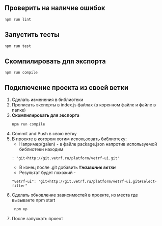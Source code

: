 ## Проверить на наличие ошибок

```bash
npm run lint
```

## Запустить тесты 

```bash
npm run test
```

## Скомпилировать для экспорта 

```bash
npm run compile
```

## Подключение проекта из своей ветки

 1. Сделать изменения в библиотеки 
 2. Прописать экспорты в index.js файлах (в коренном файле и файле в папке) 
 3. **Скомпилировать для экспорта**
    ```bash
    npm run compile
    ```
 4. Commit and Push в свою ветку
 5. В проекте в котором хотим использовать библиотеку: 
    * Например(galen) - в файле package.json напротив используемой библиотеки находим
    ```
    : "git+http://git.vetrf.ru/platform/vetrf-ui.git"
    ```  
    * В конец после .git добавить #***название ветки***
    * Результат будет похожий - 
    ```
    "vetrf-ui": "git+http://git.vetrf.ru/platform/vetrf-ui.git#select-filter"
    ```
 6. Cделать обновление зависимостей в проекте, из места где вызываете npm start
     ```bash
      npm up
      ```
 7. После запускать проект
